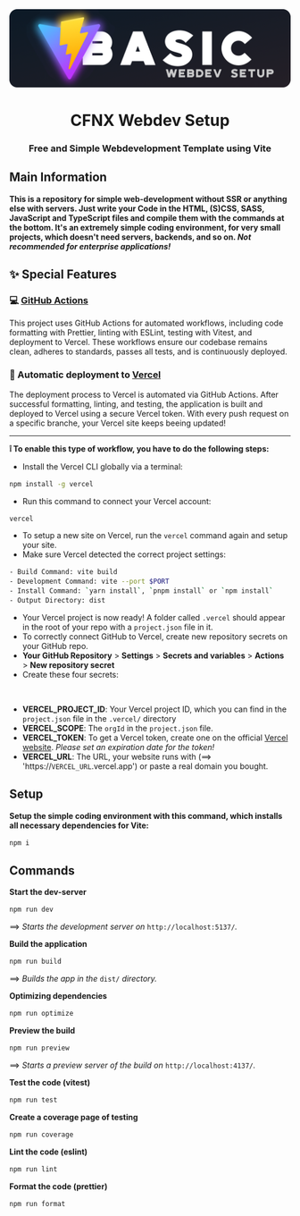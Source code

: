 <img src="./.github/content/title.png">

<h1 align="center">CFNX Webdev Setup</h1>
<h3 align="center">Free and Simple Webdevelopment Template using Vite</h3>

## Main Information

**This is a repository for simple web-development without SSR or anything else with servers. Just write your Code in the HTML, (S)CSS, SASS, JavaScript and TypeScript files and compile them with the commands at the bottom. It's an extremely simple coding environment, for very small projects, which doesn't need servers, backends, and so on. _Not recommended for enterprise applications!_**

## ✨ Special Features

### 💻 [GitHub Actions](https://github.com/features/actions)

This project uses GitHub Actions for automated workflows, including code formatting with Prettier, linting with ESLint, testing with Vitest, and deployment to Vercel. These workflows ensure our codebase remains clean, adheres to standards, passes all tests, and is continuously deployed.

### 🚀 Automatic deployment to [Vercel](https://vercel.com/)

The deployment process to Vercel is automated via GitHub Actions. After successful formatting, linting, and testing, the application is built and deployed to Vercel using a secure Vercel token. With every push request on a specific branche, your Vercel site keeps beeing updated!

---

**❕ To enable this type of workflow, you have to do the following steps:**

-   Install the Vercel CLI globally via a terminal:

```bash
npm install -g vercel
```

-   Run this command to connect your Vercel account:

```bash
vercel
```

-   To setup a new site on Vercel, run the `vercel` command again and setup your site.
-   Make sure Vercel detected the correct project settings:

```bash
- Build Command: vite build
- Development Command: vite --port $PORT
- Install Command: `yarn install`, `pnpm install` or `npm install`
- Output Directory: dist
```

-   Your Vercel project is now ready! A folder called `.vercel` should appear in the root of your repo with a `project.json` file in it.
-   To correctly connect GitHub to Vercel, create new repository secrets on your GitHub repo.
-   **Your GitHub Repository** > **Settings** > **Secrets and variables** > **Actions** > **New repository secret**
-   Create these four secrets:

<br>

-   **VERCEL_PROJECT_ID**: Your Vercel project ID, which you can find in the `project.json` file in the `.vercel/` directory
-   **VERCEL_SCOPE**: The `orgId` in the `project.json` file.
-   **VERCEL_TOKEN**: To get a Vercel token, create one on the official [Vercel website](https://vercel.com/account/tokens). _Please set an expiration date for the token!_
-   **VERCEL_URL**: The URL, your website runs with (==> 'https://`VERCEL_URL`.vercel.app') or paste a real domain you bought.

## Setup

**Setup the simple coding environment with this command, which installs all necessary dependencies for Vite:**

```bash
npm i
```

## Commands

**Start the dev-server**

```bash
npm run dev
```

==> _Starts the development server on_ `http://localhost:5137/`_._

**Build the application**

```bash
npm run build
```

==> _Builds the app in the_ `dist/` _directory._

**Optimizing dependencies**

```bash
npm run optimize
```

**Preview the build**

```bash
npm run preview
```

==> _Starts a preview server of the build on_ `http://localhost:4137/`_._

**Test the code (vitest)**

```bash
npm run test
```

**Create a coverage page of testing**

```bash
npm run coverage
```

**Lint the code (eslint)**

```bash
npm run lint
```

**Format the code (prettier)**

```bash
npm run format
```
